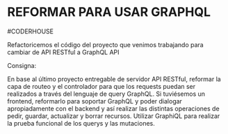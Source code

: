 # REFORMAR PARA USAR GRAPHQL

#CODERHOUSE

Refactoricemos el código del proyecto que venimos trabajando para cambiar de API RESTful a GraphQL API

Consigna:

En base al último proyecto entregable de servidor API RESTful, reformar la capa de routeo y el controlador para que los requests puedan ser realizados a través del lenguaje de query GraphQL. 
Si tuviésemos un frontend, reformarlo para soportar GraphQL y poder dialogar apropiadamente con el backend y así realizar las distintas operaciones de pedir, guardar, actualizar y borrar recursos.
Utilizar GraphiQL para realizar la prueba funcional de los querys y las mutaciones.


